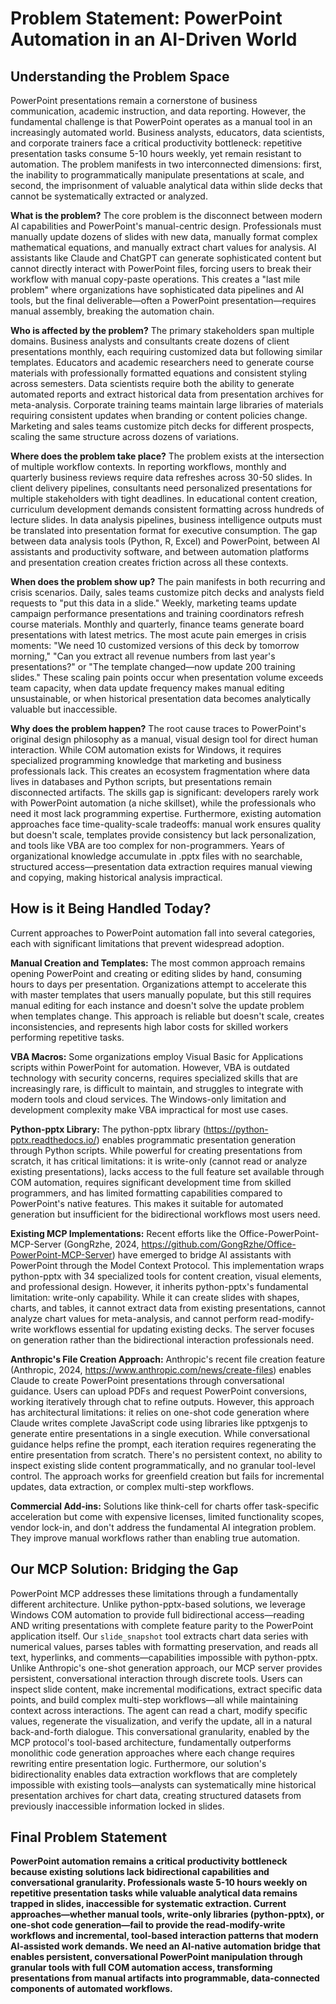 # Problem Statement: PowerPoint Automation in an AI-Driven World

## Understanding the Problem Space

PowerPoint presentations remain a cornerstone of business communication, academic instruction, and data reporting. However, the fundamental challenge is that PowerPoint operates as a manual tool in an increasingly automated world. Business analysts, educators, data scientists, and corporate trainers face a critical productivity bottleneck: repetitive presentation tasks consume 5-10 hours weekly, yet remain resistant to automation. The problem manifests in two interconnected dimensions: first, the inability to programmatically manipulate presentations at scale, and second, the imprisonment of valuable analytical data within slide decks that cannot be systematically extracted or analyzed.

**What is the problem?** The core problem is the disconnect between modern AI capabilities and PowerPoint's manual-centric design. Professionals must manually update dozens of slides with new data, manually format complex mathematical equations, and manually extract chart values for analysis. AI assistants like Claude and ChatGPT can generate sophisticated content but cannot directly interact with PowerPoint files, forcing users to break their workflow with manual copy-paste operations. This creates a "last mile problem" where organizations have sophisticated data pipelines and AI tools, but the final deliverable—often a PowerPoint presentation—requires manual assembly, breaking the automation chain.

**Who is affected by the problem?** The primary stakeholders span multiple domains. Business analysts and consultants create dozens of client presentations monthly, each requiring customized data but following similar templates. Educators and academic researchers need to generate course materials with professionally formatted equations and consistent styling across semesters. Data scientists require both the ability to generate automated reports and extract historical data from presentation archives for meta-analysis. Corporate training teams maintain large libraries of materials requiring consistent updates when branding or content policies change. Marketing and sales teams customize pitch decks for different prospects, scaling the same structure across dozens of variations.

**Where does the problem take place?** The problem exists at the intersection of multiple workflow contexts. In reporting workflows, monthly and quarterly business reviews require data refreshes across 30-50 slides. In client delivery pipelines, consultants need personalized presentations for multiple stakeholders with tight deadlines. In educational content creation, curriculum development demands consistent formatting across hundreds of lecture slides. In data analysis pipelines, business intelligence outputs must be translated into presentation format for executive consumption. The gap between data analysis tools (Python, R, Excel) and PowerPoint, between AI assistants and productivity software, and between automation platforms and presentation creation creates friction across all these contexts.

**When does the problem show up?** The pain manifests in both recurring and crisis scenarios. Daily, sales teams customize pitch decks and analysts field requests to "put this data in a slide." Weekly, marketing teams update campaign performance presentations and training coordinators refresh course materials. Monthly and quarterly, finance teams generate board presentations with latest metrics. The most acute pain emerges in crisis moments: "We need 10 customized versions of this deck by tomorrow morning," "Can you extract all revenue numbers from last year's presentations?" or "The template changed—now update 200 training slides." These scaling pain points occur when presentation volume exceeds team capacity, when data update frequency makes manual editing unsustainable, or when historical presentation data becomes analytically valuable but inaccessible.

**Why does the problem happen?** The root cause traces to PowerPoint's original design philosophy as a manual, visual design tool for direct human interaction. While COM automation exists for Windows, it requires specialized programming knowledge that marketing and business professionals lack. This creates an ecosystem fragmentation where data lives in databases and Python scripts, but presentations remain disconnected artifacts. The skills gap is significant: developers rarely work with PowerPoint automation (a niche skillset), while the professionals who need it most lack programming expertise. Furthermore, existing automation approaches face time-quality-scale tradeoffs: manual work ensures quality but doesn't scale, templates provide consistency but lack personalization, and tools like VBA are too complex for non-programmers. Years of organizational knowledge accumulate in .pptx files with no searchable, structured access—presentation data extraction requires manual viewing and copying, making historical analysis impractical.

## How is it Being Handled Today?

Current approaches to PowerPoint automation fall into several categories, each with significant limitations that prevent widespread adoption.

**Manual Creation and Templates:** The most common approach remains opening PowerPoint and creating or editing slides by hand, consuming hours to days per presentation. Organizations attempt to accelerate this with master templates that users manually populate, but this still requires manual editing for each instance and doesn't solve the update problem when templates change. This approach is reliable but doesn't scale, creates inconsistencies, and represents high labor costs for skilled workers performing repetitive tasks.

**VBA Macros:** Some organizations employ Visual Basic for Applications scripts within PowerPoint for automation. However, VBA is outdated technology with security concerns, requires specialized skills that are increasingly rare, is difficult to maintain, and struggles to integrate with modern tools and cloud services. The Windows-only limitation and development complexity make VBA impractical for most use cases.

**Python-pptx Library:** The python-pptx library (https://python-pptx.readthedocs.io/) enables programmatic presentation generation through Python scripts. While powerful for creating presentations from scratch, it has critical limitations: it is write-only (cannot read or analyze existing presentations), lacks access to the full feature set available through COM automation, requires significant development time from skilled programmers, and has limited formatting capabilities compared to PowerPoint's native features. This makes it suitable for automated generation but insufficient for the bidirectional workflows most users need.

**Existing MCP Implementations:** Recent efforts like the Office-PowerPoint-MCP-Server (GongRzhe, 2024, https://github.com/GongRzhe/Office-PowerPoint-MCP-Server) have emerged to bridge AI assistants with PowerPoint through the Model Context Protocol. This implementation wraps python-pptx with 34 specialized tools for content creation, visual elements, and professional design. However, it inherits python-pptx's fundamental limitation: write-only capability. While it can create slides with shapes, charts, and tables, it cannot extract data from existing presentations, cannot analyze chart values for meta-analysis, and cannot perform read-modify-write workflows essential for updating existing decks. The server focuses on generation rather than the bidirectional interaction professionals need.

**Anthropic's File Creation Approach:** Anthropic's recent file creation feature (Anthropic, 2024, https://www.anthropic.com/news/create-files) enables Claude to create PowerPoint presentations through conversational guidance. Users can upload PDFs and request PowerPoint conversions, working iteratively through chat to refine outputs. However, this approach has architectural limitations: it relies on one-shot code generation where Claude writes complete JavaScript code using libraries like pptxgenjs to generate entire presentations in a single execution. While conversational guidance helps refine the prompt, each iteration requires regenerating the entire presentation from scratch. There's no persistent context, no ability to inspect existing slide content programmatically, and no granular tool-level control. The approach works for greenfield creation but fails for incremental updates, data extraction, or complex multi-step workflows.

**Commercial Add-ins:** Solutions like think-cell for charts offer task-specific acceleration but come with expensive licenses, limited functionality scopes, vendor lock-in, and don't address the fundamental AI integration problem. They improve manual workflows rather than enabling true automation.

## Our MCP Solution: Bridging the Gap

PowerPoint MCP addresses these limitations through a fundamentally different architecture. Unlike python-pptx-based solutions, we leverage Windows COM automation to provide full bidirectional access—reading AND writing presentations with complete feature parity to the PowerPoint application itself. Our `slide_snapshot` tool extracts chart data series with numerical values, parses tables with formatting preservation, and reads all text, hyperlinks, and comments—capabilities impossible with python-pptx. Unlike Anthropic's one-shot generation approach, our MCP server provides persistent, conversational interaction through discrete tools. Users can inspect slide content, make incremental modifications, extract specific data points, and build complex multi-step workflows—all while maintaining context across interactions. The agent can read a chart, modify specific values, regenerate the visualization, and verify the update, all in a natural back-and-forth dialogue. This conversational granularity, enabled by the MCP protocol's tool-based architecture, fundamentally outperforms monolithic code generation approaches where each change requires rewriting entire presentation logic. Furthermore, our solution's bidirectionality enables data extraction workflows that are completely impossible with existing tools—analysts can systematically mine historical presentation archives for chart data, creating structured datasets from previously inaccessible information locked in slides.

## Final Problem Statement

**PowerPoint automation remains a critical productivity bottleneck because existing solutions lack bidirectional capabilities and conversational granularity. Professionals waste 5-10 hours weekly on repetitive presentation tasks while valuable analytical data remains trapped in slides, inaccessible for systematic extraction. Current approaches—whether manual tools, write-only libraries (python-pptx), or one-shot code generation—fail to provide the read-modify-write workflows and incremental, tool-based interaction patterns that modern AI-assisted work demands. We need an AI-native automation bridge that enables persistent, conversational PowerPoint manipulation through granular tools with full COM automation access, transforming presentations from manual artifacts into programmable, data-connected components of automated workflows.**
